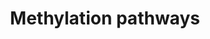 ---
annotations:
- id: PW:0000002
  parent: classic metabolic pathway
  type: Pathway Ontology
  value: classic metabolic pathway
- id: PW:0000432
  parent: regulatory pathway
  type: Pathway Ontology
  value: protein modification pathway
authors:
- Pieter Giesbertz
- Khanspers
- AlexanderPico
- MaintBot
- MartijnVanIersel
- Zari
- MirellaKalafati
- Eweitz
description: This pathway describes the addition of methyl groups to small molecules.
  SAM, S-Adenosyl methionine, is utilized as a methyl donor and SAH is produced. This
  process is important in drug metabolism.  Proteins on this pathway have targeted
  assays available via the [https://assays.cancer.gov/available_assays?wp_id=WP704
  CPTAC Assay Portal]
last-edited: 2021-05-22
ndex: 4f6e59e2-8b62-11eb-9e72-0ac135e8bacf
organisms:
- Homo sapiens
redirect_from:
- /index.php/Pathway:WP704
- /instance/WP704
revision: null
schema-jsonld:
- '@context': https://schema.org/
  '@id': https://wikipathways.github.io/pathways/WP704.html
  '@type': Dataset
  creator:
    '@type': Organization
    name: WikiPathways
  description: This pathway describes the addition of methyl groups to small molecules.
    SAM, S-Adenosyl methionine, is utilized as a methyl donor and SAH is produced.
    This process is important in drug metabolism.  Proteins on this pathway have targeted
    assays available via the [https://assays.cancer.gov/available_assays?wp_id=WP704
    CPTAC Assay Portal]
  keywords:
  - ATP
  - COMT
  - HNMT
  - INMT
  - L-Methionine
  - MAT1A
  - MAT2A
  - MAT2B
  - N-methylated substrate
  - NNMT
  - O-methylated substrate
  - PNMT
  - Phosphate
  - S-Adenosylhomocysteine
  - S-Adenosylmethionine
  - S-methylated substrate
  - Substrate
  - TPMT
  license: CC0
  name: Methylation pathways
seo: CreativeWork
title: Methylation pathways
wpid: WP704
---